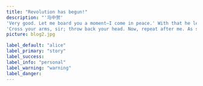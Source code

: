 ```yaml
---
title: "Revolution has begun!"
description: "'马中贺'
'Very good. Let me board you a moment—I come in peace.' With that he leaped from the canoe, swam to the boat; and climbing the gunwale, stood face to face with the captain.
'Cross your arms, sir; throw back your head. Now, repeat after me. As soon as Steelkilt leaves me, I swear to beach this boat on yonder island, and remain there six days. If I do not, may lightning strike me!'A pretty scholar,' laughed the Lakeman. 'Adios, Senor!' and leaping into the sea, he swam back to his comrades."
picture: blog2.jpg

label_default: "alice" 
label_primary: "story"
label_success: 
label_info: "personal"
label_warning: "warning"
label_danger: 
---
```

